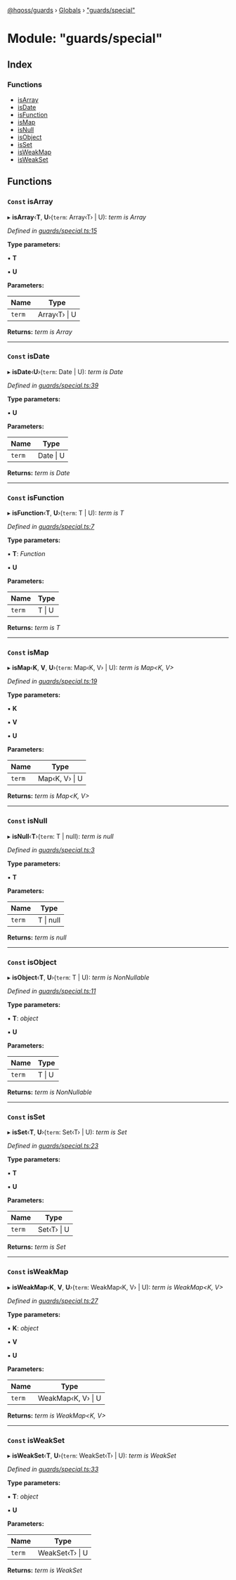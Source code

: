 [@hqoss/guards](../README.md) › [Globals](../globals.md) › ["guards/special"](_guards_special_.md)

# Module: "guards/special"

## Index

### Functions

* [isArray](_guards_special_.md#const-isarray)
* [isDate](_guards_special_.md#const-isdate)
* [isFunction](_guards_special_.md#const-isfunction)
* [isMap](_guards_special_.md#const-ismap)
* [isNull](_guards_special_.md#const-isnull)
* [isObject](_guards_special_.md#const-isobject)
* [isSet](_guards_special_.md#const-isset)
* [isWeakMap](_guards_special_.md#const-isweakmap)
* [isWeakSet](_guards_special_.md#const-isweakset)

## Functions

### `Const` isArray

▸ **isArray**‹**T**, **U**›(`term`: Array‹T› | U): *term is Array<T>*

*Defined in [guards/special.ts:15](https://github.com/hqoss/utils/blob/526870e/src/guards/special.ts#L15)*

**Type parameters:**

▪ **T**

▪ **U**

**Parameters:**

Name | Type |
------ | ------ |
`term` | Array‹T› &#124; U |

**Returns:** *term is Array<T>*

___

### `Const` isDate

▸ **isDate**‹**U**›(`term`: Date | U): *term is Date*

*Defined in [guards/special.ts:39](https://github.com/hqoss/utils/blob/526870e/src/guards/special.ts#L39)*

**Type parameters:**

▪ **U**

**Parameters:**

Name | Type |
------ | ------ |
`term` | Date &#124; U |

**Returns:** *term is Date*

___

### `Const` isFunction

▸ **isFunction**‹**T**, **U**›(`term`: T | U): *term is T*

*Defined in [guards/special.ts:7](https://github.com/hqoss/utils/blob/526870e/src/guards/special.ts#L7)*

**Type parameters:**

▪ **T**: *Function*

▪ **U**

**Parameters:**

Name | Type |
------ | ------ |
`term` | T &#124; U |

**Returns:** *term is T*

___

### `Const` isMap

▸ **isMap**‹**K**, **V**, **U**›(`term`: Map‹K, V› | U): *term is Map<K, V>*

*Defined in [guards/special.ts:19](https://github.com/hqoss/utils/blob/526870e/src/guards/special.ts#L19)*

**Type parameters:**

▪ **K**

▪ **V**

▪ **U**

**Parameters:**

Name | Type |
------ | ------ |
`term` | Map‹K, V› &#124; U |

**Returns:** *term is Map<K, V>*

___

### `Const` isNull

▸ **isNull**‹**T**›(`term`: T | null): *term is null*

*Defined in [guards/special.ts:3](https://github.com/hqoss/utils/blob/526870e/src/guards/special.ts#L3)*

**Type parameters:**

▪ **T**

**Parameters:**

Name | Type |
------ | ------ |
`term` | T &#124; null |

**Returns:** *term is null*

___

### `Const` isObject

▸ **isObject**‹**T**, **U**›(`term`: T | U): *term is NonNullable<T>*

*Defined in [guards/special.ts:11](https://github.com/hqoss/utils/blob/526870e/src/guards/special.ts#L11)*

**Type parameters:**

▪ **T**: *object*

▪ **U**

**Parameters:**

Name | Type |
------ | ------ |
`term` | T &#124; U |

**Returns:** *term is NonNullable<T>*

___

### `Const` isSet

▸ **isSet**‹**T**, **U**›(`term`: Set‹T› | U): *term is Set<T>*

*Defined in [guards/special.ts:23](https://github.com/hqoss/utils/blob/526870e/src/guards/special.ts#L23)*

**Type parameters:**

▪ **T**

▪ **U**

**Parameters:**

Name | Type |
------ | ------ |
`term` | Set‹T› &#124; U |

**Returns:** *term is Set<T>*

___

### `Const` isWeakMap

▸ **isWeakMap**‹**K**, **V**, **U**›(`term`: WeakMap‹K, V› | U): *term is WeakMap<K, V>*

*Defined in [guards/special.ts:27](https://github.com/hqoss/utils/blob/526870e/src/guards/special.ts#L27)*

**Type parameters:**

▪ **K**: *object*

▪ **V**

▪ **U**

**Parameters:**

Name | Type |
------ | ------ |
`term` | WeakMap‹K, V› &#124; U |

**Returns:** *term is WeakMap<K, V>*

___

### `Const` isWeakSet

▸ **isWeakSet**‹**T**, **U**›(`term`: WeakSet‹T› | U): *term is WeakSet<T>*

*Defined in [guards/special.ts:33](https://github.com/hqoss/utils/blob/526870e/src/guards/special.ts#L33)*

**Type parameters:**

▪ **T**: *object*

▪ **U**

**Parameters:**

Name | Type |
------ | ------ |
`term` | WeakSet‹T› &#124; U |

**Returns:** *term is WeakSet<T>*
